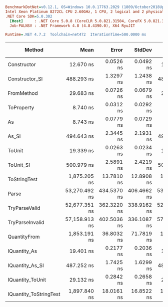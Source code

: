 ``` ini

BenchmarkDotNet=v0.12.1, OS=Windows 10.0.17763.2029 (1809/October2018Update/Redstone5)
Intel Xeon Platinum 8272CL CPU 2.60GHz, 1 CPU, 2 logical and 2 physical cores
.NET Core SDK=5.0.302
  [Host]     : .NET Core 5.0.8 (CoreCLR 5.0.821.31504, CoreFX 5.0.821.31504), X64 RyuJIT
  Job-PALNSV : .NET Framework 4.8 (4.8.4390.0), X64 RyuJIT

Runtime=.NET 4.7.2  Toolchain=net472  IterationTime=500.0000 ms  

```
|                 Method |          Mean |       Error |      StdDev |        Median |  Gen 0 |  Gen 1 | Gen 2 | Allocated |
|----------------------- |--------------:|------------:|------------:|--------------:|-------:|-------:|------:|----------:|
|            Constructor |     12.670 ns |   0.0526 ns |   0.0492 ns |     12.657 ns |      - |      - |     - |         - |
|         Constructor_SI |    488.293 ns |   1.3297 ns |   1.2438 ns |    488.000 ns | 0.0293 |      - |     - |     201 B |
|             FromMethod |     29.683 ns |   0.0726 ns |   0.0679 ns |     29.682 ns |      - |      - |     - |         - |
|             ToProperty |      8.740 ns |   0.0312 ns |   0.0292 ns |      8.742 ns |      - |      - |     - |         - |
|                     As |      8.743 ns |   0.0779 ns |   0.0729 ns |      8.715 ns |      - |      - |     - |         - |
|                  As_SI |    494.643 ns |   2.3445 ns |   2.1931 ns |    494.660 ns | 0.0298 |      - |     - |     201 B |
|                 ToUnit |     19.339 ns |   0.0263 ns |   0.0234 ns |     19.329 ns |      - |      - |     - |         - |
|              ToUnit_SI |    500.979 ns |   2.5891 ns |   2.4219 ns |    500.633 ns | 0.0292 |      - |     - |     201 B |
|           ToStringTest |  1,875.205 ns |  13.7810 ns |  12.8908 ns |  1,876.218 ns | 0.1881 |      - |     - |    1244 B |
|                  Parse | 53,270.492 ns | 434.5370 ns | 406.4662 ns | 53,129.810 ns | 8.4016 | 0.3190 |     - |   54377 B |
|          TryParseValid | 52,677.351 ns | 362.3220 ns | 338.9162 ns | 52,658.967 ns | 8.3464 | 0.3130 |     - |   54352 B |
|        TryParseInvalid | 57,158.913 ns | 402.5036 ns | 336.1087 ns | 57,170.112 ns | 8.2551 | 0.3393 |     - |   53895 B |
|           QuantityFrom |  1,853.191 ns |  36.8032 ns |  71.7819 ns |  1,900.000 ns |      - |      - |     - |    8192 B |
|           IQuantity_As |     19.401 ns |   0.2177 ns |   0.2036 ns |     19.314 ns | 0.0037 |      - |     - |      24 B |
|        IQuantity_As_SI |    487.252 ns |   1.7425 ns |   1.6299 ns |    487.200 ns | 0.0293 |      - |     - |     201 B |
|       IQuantity_ToUnit |     29.132 ns |   0.2842 ns |   0.2658 ns |     29.191 ns | 0.0087 |      - |     - |      56 B |
| IQuantity_ToStringTest |  1,897.840 ns |  18.0161 ns |  16.8522 ns |  1,894.847 ns | 0.1884 |      - |     - |    1244 B |
